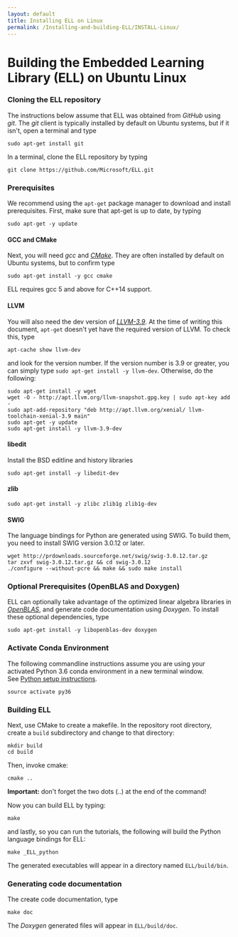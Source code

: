 ```yaml
---
layout: default
title: Installing ELL on Linux
permalink: /Installing-and-building-ELL/INSTALL-Linux/
---
```


# Building the Embedded Learning Library (ELL) on Ubuntu Linux

### Cloning the ELL repository

The instructions below assume that ELL was obtained from *GitHub* using *git*. The *git* client is typically installed by default on Ubuntu systems, but if it isn't, open a terminal and type

    sudo apt-get install git

In a terminal, clone the ELL repository by typing

    git clone https://github.com/Microsoft/ELL.git

### Prerequisites
We recommend using the `apt-get` package manager to download and install prerequisites. First, make sure that apt-get is up to date, by typing

    sudo apt-get -y update

#### GCC and CMake
Next, you will need *gcc* and [*CMake*](https://cmake.org/). They are often installed by default on Ubuntu systems, but to confirm type

    sudo apt-get install -y gcc cmake

ELL requires gcc 5 and above for C++14 support.

#### LLVM
You will also need the dev version of [*LLVM-3.9*](http://llvm.org/). At the time of writing this document, `apt-get` doesn't yet have the required version of LLVM. To check this, type

    apt-cache show llvm-dev

and look for the version number. If the version number is 3.9 or greater, you can simply type `sudo apt-get install -y llvm-dev`. Otherwise, do the following:

    sudo apt-get install -y wget
    wget -O - http://apt.llvm.org/llvm-snapshot.gpg.key | sudo apt-key add -
    sudo apt-add-repository "deb http://apt.llvm.org/xenial/ llvm-toolchain-xenial-3.9 main"
    sudo apt-get -y update
    sudo apt-get install -y llvm-3.9-dev

#### libedit
Install the BSD editline and history libraries

    sudo apt-get install -y libedit-dev

#### zlib

    sudo apt-get install -y zlibc zlib1g zlib1g-dev

#### SWIG

The language bindings for Python are generated using SWIG. To build them, you need to install SWIG version 3.0.12 or later. 

```
wget http://prdownloads.sourceforge.net/swig/swig-3.0.12.tar.gz
tar zxvf swig-3.0.12.tar.gz && cd swig-3.0.12
./configure --without-pcre && make && sudo make install
```

### Optional Prerequisites (OpenBLAS and Doxygen)
ELL can optionally take advantage of the optimized linear algebra libraries in [*OpenBLAS*](http://www.openblas.net/), and generate code documentation using *Doxygen*. To install these optional dependencies, type

    sudo apt-get install -y libopenblas-dev doxygen

### Activate Conda Environment

The following commandline instructions assume you are using your activated Python 3.6 conda environment in a new terminal window.  
See [Python setup instructions](/ELL/Installing-and-building-ELL/).

    source activate py36

### Building ELL
Next, use CMake to create a makefile. In the repository root directory, create a `build` subdirectory and change to that directory:

    mkdir build
    cd build

Then, invoke cmake:

    cmake ..

**Important:** don't forget the two dots (..) at the end of the command! 

Now you can build ELL by typing:

    make

and lastly, so you can run the tutorials, the following will build the Python language bindings for ELL:

    make _ELL_python 

The generated executables will appear in a directory named `ELL/build/bin`.

### Generating code documentation

The create code documentation, type

    make doc

The *Doxygen* generated files will appear in `ELL/build/doc`.
